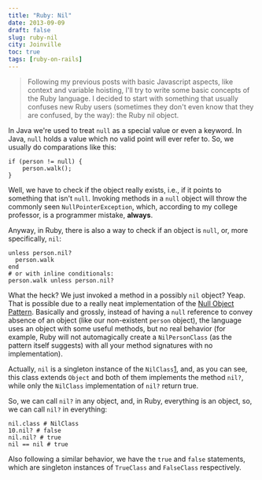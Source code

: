 ```yaml
---
title: "Ruby: Nil"
date: 2013-09-09
draft: false
slug: ruby-nil
city: Joinville
toc: true
tags: [ruby-on-rails]
---
```


> Following my previous posts with basic Javascript aspects, like context and variable hoisting, I'll try to write some basic concepts of the Ruby language. I decided to start with something that usually confuses new Ruby users (sometimes they don't even know that they are confused, by the way): the Ruby nil object.

In Java we're used to treat `null` as a special value or even a keyword. In Java, `null` holds a value which no valid point will ever refer to. So, we usually do comparations like this:

```
if (person != null) {
    person.walk();
}
```

Well, we have to check if the object really exists, i.e., if it points to something that isn't `null`. Invoking methods in a `null` object will throw the commonly seen `NullPointerException`, which, according to my college professor, is a programmer mistake, **always**.

Anyway, in Ruby, there is also a way to check if an object is `null`, or, more specifically, `nil`:

```
unless person.nil?
  person.walk
end
# or with inline conditionals:
person.walk unless person.nil?
```

What the heck? We just invoked a method in a possibly `nil` object? Yeap. That is possible due to a really neat implementation of the [Null Object Pattern](http://en.wikipedia.org/wiki/Null_Object_pattern). Basically and grossly, instead of having a `null` reference to convey absence of an object (like our non-existent `person` object), the language uses an object with some useful methods, but no real behavior (for example, Ruby will not automagically create a `NilPersonClass` (as the pattern itself suggests) with all your method signatures with no implementation).

Actually, `nil` is a singleton instance of the `NilClass`[1](http://ruby-doc.org//core-2.2.0/NilClass.html), and, as you can see, this class extends `Object` and both of them implements the method `nil?`, while only the `NilClass` implementation of `nil?` return true.

So, we can call `nil?` in any object, and, in Ruby, everything is an object, so, we can call `nil?` in everything:

```
nil.class # NilClass
10.nil? # false
nil.nil? # true
nil == nil # true
```

Also following a similar behavior, we have the `true` and `false` statements, which are singleton instances of `TrueClass` and `FalseClass` respectively.
